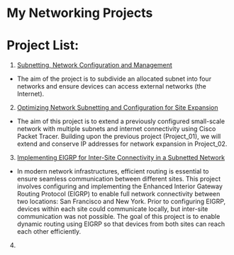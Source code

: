 # My Networking Projects

# Project List:
1) [Subnetting, Network Configuration and Management](https://github.com/caxylive/Net_Projects/tree/main/001-Subnetting-Network-Configuration-and-Management)
  - The aim of the project is to subdivide an allocated subnet into four networks and ensure devices can access external networks (the Internet).

2) [Optimizing Network Subnetting and Configuration for Site Expansion](https://github.com/caxylive/Net_Projects/tree/main/002-Optimizing-Network-Subnetting-and-Configuration-for-Site-Expansion)
  - The aim of this project is to extend a previously configured small-scale network with multiple subnets and internet connectivity using Cisco Packet Tracer. Building upon the previous project (Project_01), we will extend and conserve IP addresses for network expansion in Project_02.

3) [Implementing EIGRP for Inter-Site Connectivity in a Subnetted Network](https://github.com/caxylive/Net_Projects/tree/main/003-Implementing-EIGRIP-for-Inter-Site-Connectivity-in-a-Subnetted-Network)
  - In modern network infrastructures, efficient routing is essential to ensure seamless communication between different sites. This project involves configuring and implementing the Enhanced Interior Gateway Routing Protocol (EIGRP) to enable full network connectivity between two locations: San Francisco and New York. Prior to configuring EIGRP, devices within each site could communicate locally, but inter-site communication was not possible. The goal of this project is to enable dynamic routing using EIGRP so that devices from both sites can reach each other efficiently.


4) 
